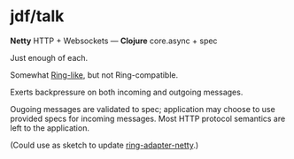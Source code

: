 # jdf/talk

**Netty** HTTP + Websockets &mdash; **Clojure** core.async + spec

Just enough of each.

Somewhat [Ring-like](https://github.com/ring-clojure/ring), but not Ring-compatible.

Exerts backpressure on both incoming and outgoing messages.

Ougoing messages are validated to spec; application may choose to use provided specs for incoming messages. Most HTTP protocol semantics are left to the application.

(Could use as sketch to update [ring-adapter-netty](https://github.com/shenfeng/async-ring-adapter/blob/master/src/ring/adapter/netty.clj).)